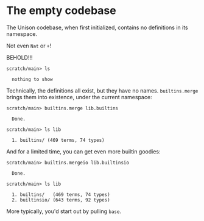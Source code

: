 # The empty codebase

The Unison codebase, when first initialized, contains no definitions in its namespace.

Not even `Nat` or `+`\!

BEHOLD\!\!\!

``` ucm :error
scratch/main> ls

  nothing to show
```

Technically, the definitions all exist, but they have no names. `builtins.merge` brings them into existence, under the current namespace:

``` ucm
scratch/main> builtins.merge lib.builtins

  Done.

scratch/main> ls lib

  1. builtins/ (469 terms, 74 types)
```

And for a limited time, you can get even more builtin goodies:

``` ucm
scratch/main> builtins.mergeio lib.builtinsio

  Done.

scratch/main> ls lib

  1. builtins/   (469 terms, 74 types)
  2. builtinsio/ (643 terms, 92 types)
```

More typically, you'd start out by pulling `base`.
